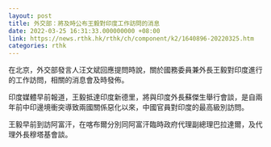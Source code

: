 ```yaml
---
layout: post
title: 外交部：將及時公布王毅對印度工作訪問的消息
date: 2022-03-25 16:31:33.000000000 +08:00
link: https://news.rthk.hk/rthk/ch/component/k2/1640896-20220325.htm
categories: rthk
---
```


在北京，外交部發言人汪文斌回應提問時說，關於國務委員兼外長王毅對印度進行的工作訪問，相關的消息會及時發佈。

印度媒體早前報道，王毅抵達印度新德里，將與印度外長蘇傑生舉行會談，是自兩年前中印邊境衝突導致兩國關係惡化以來，中國官員對印度的最高級別訪問。

王毅早前到訪阿富汗，在喀布爾分別同阿富汗臨時政府代理副總理巴拉達爾，及代理外長穆塔基會談。
